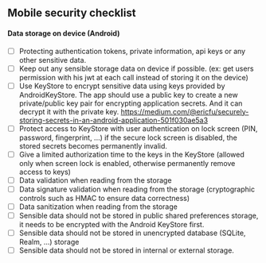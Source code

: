## Mobile security checklist

#### Data storage on device (Android)
- [ ] Protecting authentication tokens, private information, api keys or any other sensitive data.
- [ ] Keep out any sensible storage data on device if possible. (ex: get users permission with his jwt at each call instead of storing it on the device)
- [ ] Use KeyStore to encrypt sensitive data using keys provided by AndroidKeyStore. The app should use a public key to create a new private/public key pair for encrypting application secrets. And it can decrypt it with the private key. https://medium.com/@ericfu/securely-storing-secrets-in-an-android-application-501f030ae5a3 
- [ ] Protect access to KeyStore with user authentication on lock screen (PIN, password, fingerprint, ...) if the secure lock screen is disabled, the stored secrets becomes permanently invalid.
- [ ] Give a limited authorization time to the keys in the KeyStore (allowed only when screen lock is enabled, otherwise permanently remove access to keys)
- [ ] Data validation when reading from the storage
- [ ] Data signature validation when reading from the storage (cryptographic controls such as HMAC to ensure data correctness)
- [ ] Data sanitization when reading from the storage
- [ ] Sensible data should not be stored in public shared preferences storage, it needs to be encrypted with the Android KeyStore first.
- [ ] Sensible data should not be stored in unencrypted database (SQLite, Realm, ...) storage
- [ ] Sensible data should not be stored in internal or external storage.
